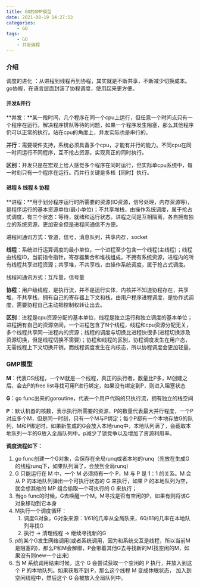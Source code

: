 ```yaml
---
title: GO的GMP模型
date: 2021-08-19 14:27:53
categories:
    - GO
tags:
    - GO
    - 并发编程
---
```


### 介绍

调度的进化 ：从进程到线程再到协程，其实就是不断共享，不断减少切换成本。go协程，在语言层面封装了协程调度，使用起来更方便。

<!-- more -->

#### **并发**&并行

**并发：**某一段时间，几个程序在同一个cpu上运行，但任意一个时间点只有一个程序在运行。解决程序排队等待的问题，如果一个程序发生阻塞，那么其他程序仍可以正常的执行。站在cpu的角度上，并发实际也是串行的。

**并行**：需要硬件支持，系统必须具备多个cpu，才能有并行的能力。不同cpu在同一时间运行不同程序，互不抢占资源，实现真正的同时执行。

**区别**：并发只是在宏观上给人感觉多个程序在同时运行，但实际单cpu系统中，每一时刻只有一个程序在运行。而并行关键是多核【同时】执行。

#### **进程** & 线程 & 协程

**进程：**用于划分程序运行时所需要的资源(IO资源，信号处理，内存资源等)，是程序运行的基本资源单位(最小单位)；不共享堆栈，由操作系统调度，属于抢占式调度，有三个状态：等待，就绪和运行状态。进程之间是互相隔离，各自拥有独立的系统资源，更加安全但是进程间通信不方便。

进程间通讯方式：管道，信号，消息队列，共享内存，socket

**线程**：系统进行运算调度的最小单位，一个进程至少包含一个线程(主线程)；线程由线程ID，当前指令指针，寄存器集合和堆栈组成，不拥有系统资源，进程内的所有线程共享进程资源；共享堆，不共享栈，由操作系统调度，属于抢占式调度。

线程间通讯方式：互斥量，信号量

**协程**：用户级线程，是执行流，并不是运行实体，内核并不知道协程存在，共享堆，不共享栈，拥有自己的寄存器上下文和栈，由用户程序进程调度，是协作式调度，需要协程自己主动把控制权转让出去。

**区别**：进程是cpu资源分配的基本单位，线程是独立运行和独立调度的基本单位；进程拥有自己的资源空间，一个进程包含了N个线程，线程和cpu资源分配无关，多个线程共享同一进程内的资源；线程的调度与切换比进程快很多(进程切换涉及资源切换，但是线程切换不需要)；协程和线程的区别，协程调度发生在用户态，无需线程上下文切换开销，而线程调度发生在内核态，所以协程调度会更加轻量。

### GMP模型

**M**：代表OS线程，一个M就是一个线程，真正的执行者，数量比P多，M创建之后，会去P的free list寻找可用P进行绑定，如果没有绑定到P，则进入阻塞状态

**G**：go func出来的goroutine，代表一个用户代码的只执行流，拥有独立的栈空间

**P**：默认机器的核数，表示执行所需要的资源，P的数量代表最大并行程度，一个P对应多个M，但是同一时刻，只有一个M与P绑定；每个P都有一个本地存放G的队列，M和P绑定时，如果新生成的G会放入本地runq中，本地队列满了，会截取本地队列一半的G放入全局队列中。p减少了锁竞争以及增加了资源利用率。

**调度流程如下：**

1. go func创建一个G对象，会保存在全局runq或者本地的runq（先放在生成G的线程runq下，如果队列满了，会放到全局runq）
2. G 只能运行在 M 中，一个 M 必须持有一个 P，M 与 P 是 1：1 的关系。M 会从 P 的本地队列弹出一个可执行状态的 G 来执行，如果 P 的本地队列为空，就会想其他的 MP 组合偷取一个可执行的 G 来执行；
3. 当go func的时候，G去唤醒一个M，M寻找是否有空闲的P，如果有则将该G对象移动到它本身
4. M执行一个调度循环：
   1. 调度G对象，G对象来源：1/61的几率从全局队来，60/61的几率在本地队列寻找G
   2. 执行 -> 清理线程 -> 继续寻找新的G
5. p的某个G发生网络调用(或者系统调用，因为和系统交互是线程，所以当前M是阻塞的)，那么P和M会解绑，P会带着其他G去寻找新的M(找空闲的M，如果没有则new一个出来)
6. 当 M 系统调用结束时候，这个 G 会尝试获取一个空闲的 P 执行，并放入到这个 P 的本地队列。如果获取不到 P，那么这个线程 M 变成休眠状态， 加入到空闲线程中，然后这个 G 会被放入全局队列中。
